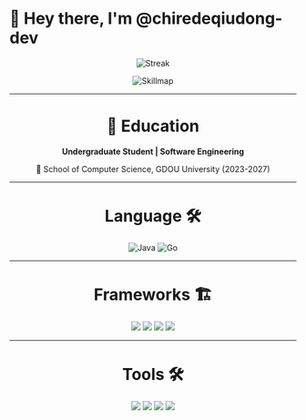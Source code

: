 # 👋 Hey there, I'm **@chiredeqiudong-dev**

<div align="center">
  <img src="https://github-readme-streak-stats.herokuapp.com/?user=chiredeqiudong-dev&theme=radical" alt="Streak" />
  
  ![Skillmap](https://skillicons.dev/icons?i=java,go,spring,docker,mysql)
  
---

# 👋 Education

**Undergraduate Student | Software Engineering**  

🎯 School of Computer Science, GDOU University (2023-2027)  

---

# Language 🛠️

<div align="center">
  <img src="https://img.shields.io/badge/-Java-red?logo=java&logoColor=white" alt="Java" />
  <img src="https://img.shields.io/badge/-Go-blue?logo=go&logoColor=white" alt="Go" />
</div>

---

# Frameworks 🏗️
<div align="center">
  <img src="https://img.shields.io/badge/-Spring-6DB33F?logo=spring&logoColor=white" />
  <img src="https://img.shields.io/badge/-Spring_Boot-6DB33F?logo=springboot&logoColor=white" />
  <img src="https://img.shields.io/badge/-Spring_Cloud-2088FF?logo=springcloud&logoColor=white" />
  <img src="https://img.shields.io/badge/-MyBatis-4a6f9a?logo=mybatis&logoColor=white" />
</div>

---

# Tools 🛠️
<div align="center">
  <img src="https://img.shields.io/badge/-Docker-2496ED?logo=docker&logoColor=white" />
  <img src="https://img.shields.io/badge/-Redis-DC382D?logo=redis&logoColor=white" />
  <img src="https://img.shields.io/badge/-MySQL-4479A1?logo=mysql&logoColor=white" />
  <img src="https://img.shields.io/badge/-Nginx-009639?logo=nginx&logoColor=white" />
</div>
